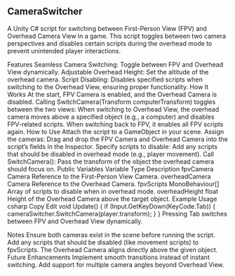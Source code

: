 ## CameraSwitcher
A Unity C# script for switching between First-Person View (FPV) and Overhead Camera View in a game. This script toggles between two camera perspectives and disables certain scripts during the overhead mode to prevent unintended player interactions.

Features
Seamless Camera Switching: Toggle between FPV and Overhead View dynamically.
Adjustable Overhead Height: Set the altitude of the overhead camera.
Script Disabling: Disables specified scripts when switching to the Overhead View, ensuring proper functionality.
How It Works
At the start, FPV Camera is enabled, and the Overhead Camera is disabled.
Calling SwitchCamera(Transform computerTransform) toggles between the two views:
When switching to Overhead View, the overhead camera moves above a specified object (e.g., a computer) and disables FPV-related scripts.
When switching back to FPV, it enables all FPV scripts again.
How to Use
Attach the script to a GameObject in your scene.
Assign the cameras:
Drag and drop the FPV Camera and Overhead Camera into the script’s fields in the Inspector.
Specify scripts to disable:
Add any scripts that should be disabled in overhead mode (e.g., player movement).
Call SwitchCamera():
Pass the transform of the object the overhead camera should focus on.
Public Variables
Variable	Type	Description
fpvCamera	Camera	Reference to the First-Person View Camera.
overheadCamera	Camera	Reference to the Overhead Camera.
fpvScripts	MonoBehaviour[]	Array of scripts to disable when in overhead mode.
overheadHeight	float	Height of the Overhead Camera above the target object.
Example Usage
csharp
Copy
Edit
void Update()
{
    if (Input.GetKeyDown(KeyCode.Tab))
    {
        cameraSwitcher.SwitchCamera(player.transform);
    }
}
Pressing Tab switches between FPV and Overhead View dynamically.

Notes
Ensure both cameras exist in the scene before running the script.
Add any scripts that should be disabled (like movement scripts) to fpvScripts.
The Overhead Camera aligns directly above the given object.
Future Enhancements
Implement smooth transitions instead of instant switching.
Add support for multiple camera angles beyond Overhead View.

